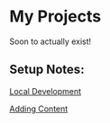 # My Projects

Soon to actually exist!



## Setup Notes:

[Local Development](https://docs.github.com/en/pages/setting-up-a-github-pages-site-with-jekyll/testing-your-github-pages-site-locally-with-jekyll)

[Adding Content](https://docs.github.com/en/pages/setting-up-a-github-pages-site-with-jekyll/adding-content-to-your-github-pages-site-using-jekyll)
